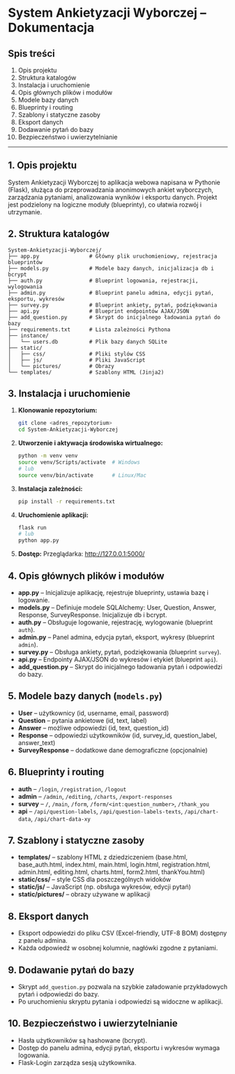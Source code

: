 # System Ankietyzacji Wyborczej – Dokumentacja

## Spis treści
1. Opis projektu
2. Struktura katalogów
3. Instalacja i uruchomienie
4. Opis głównych plików i modułów
5. Modele bazy danych
6. Blueprinty i routing
7. Szablony i statyczne zasoby
8. Eksport danych
9. Dodawanie pytań do bazy
10. Bezpieczeństwo i uwierzytelnianie

---

## 1. Opis projektu
System Ankietyzacji Wyborczej to aplikacja webowa napisana w Pythonie (Flask), służąca do przeprowadzania anonimowych ankiet wyborczych, zarządzania pytaniami, analizowania wyników i eksportu danych. Projekt jest podzielony na logiczne moduły (blueprinty), co ułatwia rozwój i utrzymanie.

## 2. Struktura katalogów
```
System-Ankietyzacji-Wyborczej/
├── app.py                # Główny plik uruchomieniowy, rejestracja blueprintów
├── models.py             # Modele bazy danych, inicjalizacja db i bcrypt
├── auth.py               # Blueprint logowania, rejestracji, wylogowania
├── admin.py              # Blueprint panelu admina, edycji pytań, eksportu, wykresów
├── survey.py             # Blueprint ankiety, pytań, podziękowania
├── api.py                # Blueprint endpointów AJAX/JSON
├── add_question.py       # Skrypt do inicjalnego ładowania pytań do bazy
├── requirements.txt      # Lista zależności Pythona
├── instance/
│   └── users.db          # Plik bazy danych SQLite
├── static/
│   ├── css/              # Pliki stylów CSS
│   ├── js/               # Pliki JavaScript
│   └── pictures/         # Obrazy
└── templates/            # Szablony HTML (Jinja2)
```

## 3. Instalacja i uruchomienie
1. **Klonowanie repozytorium:**
   ```bash
   git clone <adres_repozytorium>
   cd System-Ankietyzacji-Wyborczej
   ```
2. **Utworzenie i aktywacja środowiska wirtualnego:**
   ```bash
   python -m venv venv
   source venv/Scripts/activate  # Windows
   # lub
   source venv/bin/activate      # Linux/Mac
   ```
3. **Instalacja zależności:**
   ```bash
   pip install -r requirements.txt
   ```
4. **Uruchomienie aplikacji:**
   ```bash
   flask run
   # lub
   python app.py
   ```
5. **Dostęp:**
   Przeglądarka: http://127.0.0.1:5000/

## 4. Opis głównych plików i modułów
- **app.py** – Inicjalizuje aplikację, rejestruje blueprinty, ustawia bazę i logowanie.
- **models.py** – Definiuje modele SQLAlchemy: User, Question, Answer, Response, SurveyResponse. Inicjalizuje db i bcrypt.
- **auth.py** – Obsługuje logowanie, rejestrację, wylogowanie (blueprint `auth`).
- **admin.py** – Panel admina, edycja pytań, eksport, wykresy (blueprint `admin`).
- **survey.py** – Obsługa ankiety, pytań, podziękowania (blueprint `survey`).
- **api.py** – Endpointy AJAX/JSON do wykresów i etykiet (blueprint `api`).
- **add_question.py** – Skrypt do inicjalnego ładowania pytań i odpowiedzi do bazy.

## 5. Modele bazy danych (`models.py`)
- **User** – użytkownicy (id, username, email, password)
- **Question** – pytania ankietowe (id, text, label)
- **Answer** – możliwe odpowiedzi (id, text, question_id)
- **Response** – odpowiedzi użytkowników (id, survey_id, question_label, answer_text)
- **SurveyResponse** – dodatkowe dane demograficzne (opcjonalnie)

## 6. Blueprinty i routing
- **auth** – `/login`, `/registration`, `/logout`
- **admin** – `/admin`, `/editing`, `/charts`, `/export-responses`
- **survey** – `/`, `/main`, `/form`, `/form/<int:question_number>`, `/thank_you`
- **api** – `/api/question-labels`, `/api/question-labels-texts`, `/api/chart-data`, `/api/chart-data-xy`

## 7. Szablony i statyczne zasoby
- **templates/** – szablony HTML z dziedziczeniem (base.html, base_auth.html, index.html, main.html, login.html, registration.html, admin.html, editing.html, charts.html, form2.html, thankYou.html)
- **static/css/** – style CSS dla poszczególnych widoków
- **static/js/** – JavaScript (np. obsługa wykresów, edycji pytań)
- **static/pictures/** – obrazy używane w aplikacji

## 8. Eksport danych
- Eksport odpowiedzi do pliku CSV (Excel-friendly, UTF-8 BOM) dostępny z panelu admina.
- Każda odpowiedź w osobnej kolumnie, nagłówki zgodne z pytaniami.

## 9. Dodawanie pytań do bazy
- Skrypt `add_question.py` pozwala na szybkie załadowanie przykładowych pytań i odpowiedzi do bazy.
- Po uruchomieniu skryptu pytania i odpowiedzi są widoczne w aplikacji.

## 10. Bezpieczeństwo i uwierzytelnianie
- Hasła użytkowników są hashowane (bcrypt).
- Dostęp do panelu admina, edycji pytań, eksportu i wykresów wymaga logowania.
- Flask-Login zarządza sesją użytkownika.
